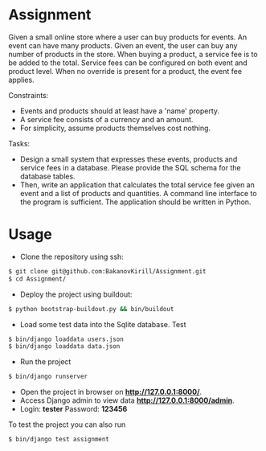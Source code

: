 # Assignment
Given a small online store where a user can buy products for events. An event can have many products. Given an event, the user can buy any number of products in the store. When buying a product, a service fee is to be added to the total. Service fees can be configured on both event and product level. When no override is present for a product, the event fee applies.

Constraints:
- Events and products should at least have a 'name' property.
- A service fee consists of a currency and an amount.
- For simplicity, assume products themselves cost nothing.

Tasks:
- Design a small system that expresses these events, products and service fees in a database. Please provide the SQL schema for the database tables.
- Then, write an application that calculates the total service fee given an event and a list of products and quantities. A command line interface to the program is sufficient. The application should be written in Python.


# Usage

  - Clone the repository using ssh:

```sh
$ git clone git@github.com:BakanovKirill/Assignment.git
$ cd Assignment/
```
  - Deploy the project using buildout:

```sh
$ python bootstrap-buildout.py && bin/buildout
```
  - Load some test data into the Sqlite database. Test 

```sh
$ bin/django loaddata users.json
$ bin/django loaddata data.json
```
  - Run the project
```sh
$ bin/django runserver
```
  - Open the project in browser on **http://127.0.0.1:8000/**.
  - Access Django admin to view data **http://127.0.0.1:8000/admin**. 
  - Login: **tester** Password: **123456**

To test the project you can also run

```sh
$ bin/django test assignment
```

